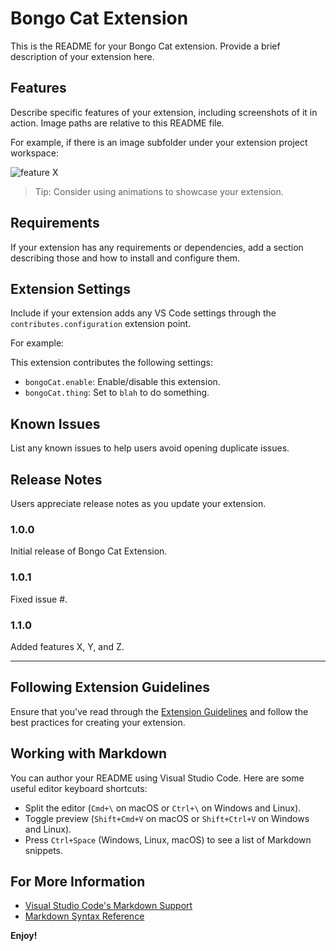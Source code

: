 # Bongo Cat Extension

This is the README for your Bongo Cat extension. Provide a brief description of your extension here.

## Features

Describe specific features of your extension, including screenshots of it in action. Image paths are relative to this README file.

For example, if there is an image subfolder under your extension project workspace:

![feature X](images/feature-x.png)

> Tip: Consider using animations to showcase your extension.

## Requirements

If your extension has any requirements or dependencies, add a section describing those and how to install and configure them.

## Extension Settings

Include if your extension adds any VS Code settings through the `contributes.configuration` extension point.

For example:

This extension contributes the following settings:

- `bongoCat.enable`: Enable/disable this extension.
- `bongoCat.thing`: Set to `blah` to do something.

## Known Issues

List any known issues to help users avoid opening duplicate issues.

## Release Notes

Users appreciate release notes as you update your extension.

### 1.0.0

Initial release of Bongo Cat Extension.

### 1.0.1

Fixed issue #.

### 1.1.0

Added features X, Y, and Z.

---

## Following Extension Guidelines

Ensure that you've read through the [Extension Guidelines](https://code.visualstudio.com/api/references/extension-guidelines) and follow the best practices for creating your extension.

## Working with Markdown

You can author your README using Visual Studio Code. Here are some useful editor keyboard shortcuts:

- Split the editor (`Cmd+\` on macOS or `Ctrl+\` on Windows and Linux).
- Toggle preview (`Shift+Cmd+V` on macOS or `Shift+Ctrl+V` on Windows and Linux).
- Press `Ctrl+Space` (Windows, Linux, macOS) to see a list of Markdown snippets.

## For More Information

- [Visual Studio Code's Markdown Support](http://code.visualstudio.com/docs/languages/markdown)
- [Markdown Syntax Reference](https://help.github.com/articles/markdown-basics/)

**Enjoy!**
